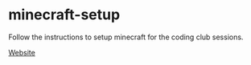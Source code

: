# minecraft-setup
Follow the instructions to setup minecraft for the coding club sessions.

[Website](http://norwich-hackspace-codingclub.github.io/minecraft-setup)
